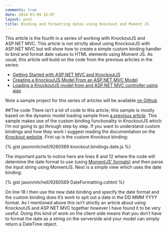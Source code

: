 ```yaml
---
comments: true
date: 2014-03-09 15:07
layout: post
title: Binding and formatting dates using Knockout and Moment JS
---
```


This article is the fourth in a series of working with KnockoutJS and ASP.NET MVC. This article is not strictly about
using KnockoutJS with ASP.NET MVC but will show how to create a simple custom binding handler to bind and format date
values to HTML elements using Moment JS. As usual, this article will build on the code from the previous articles in
the series:

* [Getting Started with ASP.NET MVC and KnockoutJS](/blog/getting-started-with-aspnet-mvc-and-knockoutjs/)
* [Creating a KnockoutJS Model From an ASP.NET MVC Model](/blog/creating-knockoutjs-model-from-aspnet-mvc-model/)
* [Loading a KnockoutJS model from and ASP.NET MVC controller using ajax](/blog/loading-knockoutjs-model-from-aspnet-mvc-using-ajax/)

Note a sample project for this series of articles will be available [on Github](https://github.com/jasonmitchell/aspnetmvc-knockoutjs-quickstart)

##The code
There isn’t a lot of code to this article; this sample is mostly based on the dynamic model loading sample from
[a previous article](/blog/creating-knockoutjs-model-from-aspnet-mvc-model/). This sample makes use of the custom
binding functionality in KnockoutJS which I’m not going to go through step by step. If you want to understand custom
bindings and how they work I suggest reading the documentation on the [Knockout website](http://knockoutjs.com/documentation/custom-bindings.html).
First up is the custom Knockout binding:

{% gist jasonmitchell/9260569 knockout.bindings.date.js %}

The important parts to notice here are lines 8 and 12 where the code will determine the date format to use (using
[MomentJS’ formats](http://momentjs.com/docs/#/displaying/format/)) and then parse the input string using MomentJS. Next
is a simple view which uses the date binding:

{% gist jasonmitchell/9260569 DateFormatting.cshtml %}

On line 18 I then use the new date binding and specify the date format and the custom binding does it’s work to spit
out a date in the DD MMM YYYY format. As I mentioned above this isn’t strictly an article about using KnockoutJS and
ASP.NET MVC together however I have found it to be very useful. Doing this kind of work on the client-side means that
you don’t have to format the date as a string on the server­side and your model can simply return a DateTime object.